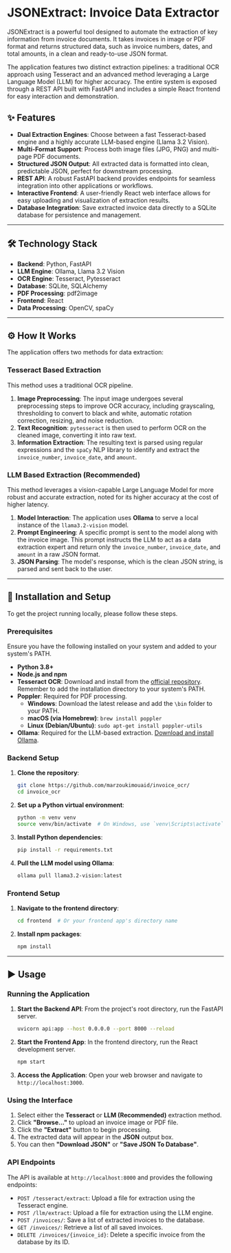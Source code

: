 
# JSONExtract: Invoice Data Extractor

JSONExtract is a powerful tool designed to automate the extraction of key information from invoice documents. It takes invoices in image or PDF format and returns structured data, such as invoice numbers, dates, and total amounts, in a clean and ready-to-use JSON format.

The application features two distinct extraction pipelines: a traditional OCR approach using Tesseract and an advanced method leveraging a Large Language Model (LLM) for higher accuracy. The entire system is exposed through a REST API built with FastAPI and includes a simple React frontend for easy interaction and demonstration.

## ✨ Features

* **Dual Extraction Engines**: Choose between a fast Tesseract-based engine and a highly accurate LLM-based engine (Llama 3.2 Vision).
* **Multi-Format Support**: Process both image files (JPG, PNG) and multi-page PDF documents.
* **Structured JSON Output**: All extracted data is formatted into clean, predictable JSON, perfect for downstream processing.
* **REST API**: A robust FastAPI backend provides endpoints for seamless integration into other applications or workflows.
* **Interactive Frontend**: A user-friendly React web interface allows for easy uploading and visualization of extraction results.
* **Database Integration**: Save extracted invoice data directly to a SQLite database for persistence and management.

---

## 🛠️ Technology Stack

* **Backend**: Python, FastAPI
* **LLM Engine**: Ollama, Llama 3.2 Vision
* **OCR Engine**: Tesseract, Pytesseract
* **Database**: SQLite, SQLAlchemy
* **PDF Processing**: pdf2image
* **Frontend**: React
* **Data Processing**: OpenCV, spaCy

---

## ⚙️ How It Works

The application offers two methods for data extraction:

### Tesseract Based Extraction
This method uses a traditional OCR pipeline.
1.  **Image Preprocessing**: The input image undergoes several preprocessing steps to improve OCR accuracy, including grayscaling, thresholding to convert to black and white, automatic rotation correction, resizing, and noise reduction.
2.  **Text Recognition**: `pytesseract` is then used to perform OCR on the cleaned image, converting it into raw text.
3.  **Information Extraction**: The resulting text is parsed using regular expressions and the `spaCy` NLP library to identify and extract the `invoice_number`, `invoice_date`, and `amount`.

### LLM Based Extraction (Recommended)
This method leverages a vision-capable Large Language Model for more robust and accurate extraction, noted for its higher accuracy at the cost of higher latency.
1.  **Model Interaction**: The application uses **Ollama** to serve a local instance of the `llama3.2-vision` model.
2.  **Prompt Engineering**: A specific prompt is sent to the model along with the invoice image. This prompt instructs the LLM to act as a data extraction expert and return only the `invoice_number`, `invoice_date`, and `amount` in a raw JSON format.
3.  **JSON Parsing**: The model's response, which is the clean JSON string, is parsed and sent back to the user.

---

## 🚀 Installation and Setup

To get the project running locally, please follow these steps.

### Prerequisites
Ensure you have the following installed on your system and added to your system's PATH.
* **Python 3.8+**
* **Node.js and npm**
* **Tesseract OCR**: Download and install from the [official repository](https://github.com/tesseract-ocr/tesseract). Remember to add the installation directory to your system's PATH.
* **Poppler**: Required for PDF processing.
    * **Windows**: Download the latest release and add the `\bin` folder to your PATH.
    * **macOS (via Homebrew)**: `brew install poppler`
    * **Linux (Debian/Ubuntu)**: `sudo apt-get install poppler-utils`
* **Ollama**: Required for the LLM-based extraction. [Download and install Ollama](https://ollama.com/).

### Backend Setup
1.  **Clone the repository**:
    ```bash
    git clone https://github.com/marzoukimouaid/invoice_ocr/
    cd invoice_ocr
    ```
2.  **Set up a Python virtual environment**:
    ```bash
    python -m venv venv
    source venv/bin/activate  # On Windows, use `venv\Scripts\activate`
    ```
3.  **Install Python dependencies**:
    ```bash
    pip install -r requirements.txt
    ```
4.  **Pull the LLM model using Ollama**:
    ```bash
    ollama pull llama3.2-vision:latest
    ```

### Frontend Setup
1.  **Navigate to the frontend directory**:
    ```bash
    cd frontend  # Or your frontend app's directory name
    ```
2.  **Install npm packages**:
    ```bash
    npm install
    ```

---

## ▶️ Usage

### Running the Application
1.  **Start the Backend API**: From the project's root directory, run the FastAPI server.
    ```bash
    uvicorn api:app --host 0.0.0.0 --port 8000 --reload
    ```
2.  **Start the Frontend App**: In the frontend directory, run the React development server.
    ```bash
    npm start
    ```
3.  **Access the Application**: Open your web browser and navigate to `http://localhost:3000`.

### Using the Interface
1.  Select either the **Tesseract** or **LLM (Recommended)** extraction method.
2.  Click **"Browse..."** to upload an invoice image or PDF file.
3.  Click the **"Extract"** button to begin processing.
4.  The extracted data will appear in the **JSON** output box.
5.  You can then **"Download JSON"** or **"Save JSON To Database"**.

### API Endpoints
The API is available at `http://localhost:8000` and provides the following endpoints:

* `POST /tesseract/extract`: Upload a file for extraction using the Tesseract engine.
* `POST /llm/extract`: Upload a file for extraction using the LLM engine.
* `POST /invoices/`: Save a list of extracted invoices to the database.
* `GET /invoices/`: Retrieve a list of all saved invoices.
* `DELETE /invoices/{invoice_id}`: Delete a specific invoice from the database by its ID.

